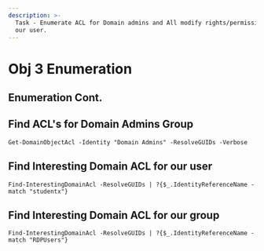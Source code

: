 ```yaml
---
description: >-
  Task - Enumerate ACL for Domain admins and All modify rights/permissions for
  our user.
---
```


# Obj 3 Enumeration

## Enumeration Cont.



## Find ACL's for Domain Admins Group

```
Get-DomainObjectAcl -Identity "Domain Admins" -ResolveGUIDs -Verbose
```

## Find Interesting Domain ACL for our user

```
Find-InterestingDomainAcl -ResolveGUIDs | ?{$_.IdentityReferenceName -match "studentx"} 
```

## Find Interesting Domain ACL for our group

```
Find-InterestingDomainAcl -ResolveGUIDs | ?{$_.IdentityReferenceName -match "RDPUsers"}
```
